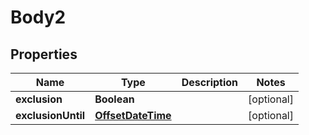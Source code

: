 
# Body2

## Properties
Name | Type | Description | Notes
------------ | ------------- | ------------- | -------------
**exclusion** | **Boolean** |  |  [optional]
**exclusionUntil** | [**OffsetDateTime**](OffsetDateTime.md) |  |  [optional]




